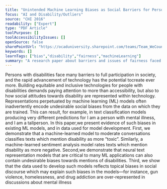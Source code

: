 ```yaml
---
title: "Unintended Machine Learning Biases as Social Barriers for Persons with Disabilities"
focus: "AI and Disability/Outliers"
source: "CHI 2016"
readability: ["Expert"]
type: "PDF Article"
toolPurpose: []
toolAccessibilityIssues: []
openSource: false
sharePointUrl: "https://ocaduniversity.sharepoint.com/teams/Team_WeCount/Shared%20Documents/Resources%20and%20Tools/Literature%20(curated)/Unintended%20machine%20learning%20biases%20as%20social%20barriers%20for%20persons%20with%20disabilities.pdf"
keywords: []
learnTags: ["bias","disability","fairness","machineLearning"]
summary: "A research paper about barriers and issues of fairness faced by persons with disabilities due to the social biases present in machine learning natural language processing models.  "
---
```

Persons with disabilities face many barriers to full participation in society, and the rapid advancement of technology has the potential tocreate ever more. Building equitable and inclusive technologies for people with disabilities demands paying attention to more than accessibility, but also to how social attitudes towards disability are represented within technology. Representations perpetuated by machine learning (ML) models often inadvertently encode undesirable social biases from the data on which they are trained. This can result, for example, in text classiﬁcation models producing very different predictions for I am a person with mental illness, and I am a tallperson. In this paper,we present evidence of such biases in existing ML models, and in data used for model development. First, we demonstrate that a machine-learned model to moderate conversations classiﬁes texts which mention disability as more “toxic”. Similarly, a machine-learned sentiment analysis model rates texts which mention disability as more negative. Second,we demonstrate that neural text representation models that are critical to many ML applications can also contain undesirable biases towards mentions of disabilities. Third, we show that the data used to develop such models reﬂects topical biases in social discourse which may explain such biases in the models—for instance, gun violence, homelessness, and drug addiction are over-represented in discussions about mental illness
